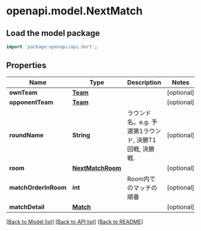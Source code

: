 # openapi.model.NextMatch

## Load the model package
```dart
import 'package:openapi/api.dart';
```

## Properties
Name | Type | Description | Notes
------------ | ------------- | ------------- | -------------
**ownTeam** | [**Team**](Team.md) |  | [optional] 
**opponentTeam** | [**Team**](Team.md) |  | [optional] 
**roundName** | **String** | ラウンド名。e.g. 予選第1ラウンド, 決勝T1回戦, 決勝戦. | [optional] 
**room** | [**NextMatchRoom**](NextMatchRoom.md) |  | [optional] 
**matchOrderInRoom** | **int** | Room内でのマッチの順番 | [optional] 
**matchDetail** | [**Match**](Match.md) |  | [optional] 

[[Back to Model list]](../README.md#documentation-for-models) [[Back to API list]](../README.md#documentation-for-api-endpoints) [[Back to README]](../README.md)


